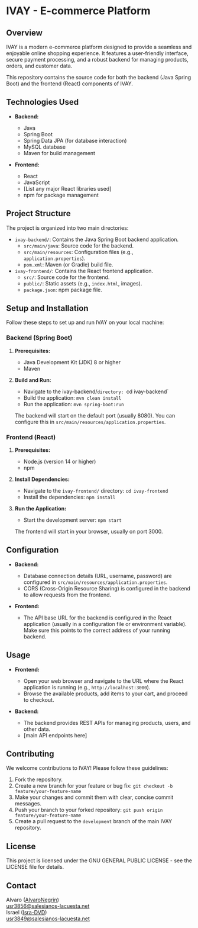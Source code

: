 # IVAY - E-commerce Platform

## Overview

IVAY is a modern e-commerce platform designed to provide a seamless and enjoyable online shopping experience. It features a user-friendly interface, secure payment processing, and a robust backend for managing products, orders, and customer data.

This repository contains the source code for both the backend (Java Spring Boot) and the frontend (React) components of IVAY.

## Technologies Used

*   **Backend:**
    *   Java
    *   Spring Boot
    *   Spring Data JPA (for database interaction)
    *   MySQL database
    *   Maven for build management

*   **Frontend:**
    *   React
    *   JavaScript
    *   [List any major React libraries used]
    *   npm for package management

## Project Structure

The project is organized into two main directories:

*   `ivay-backend/`: Contains the Java Spring Boot backend application.
    *   `src/main/java`: Source code for the backend.
    *   `src/main/resources`: Configuration files (e.g., `application.properties`).
    *   `pom.xml`: Maven (or Gradle) build file.
*   `ivay-frontend/`: Contains the React frontend application.
    *   `src/`: Source code for the frontend.
    *   `public/`: Static assets (e.g., `index.html`, images).
    *   `package.json`: npm package file.

## Setup and Installation

Follow these steps to set up and run IVAY on your local machine:

### Backend (Spring Boot)

1.  **Prerequisites:**
    *   Java Development Kit (JDK) 8 or higher
    *   Maven

2.  **Build and Run:**
    *   Navigate to the ivay-backend/` directory:  `cd ivay-backend`
    *   Build the application:  `mvn clean install` 
    *   Run the application:  `mvn spring-boot:run`

    The backend will start on the default port (usually 8080). You can configure this in `src/main/resources/application.properties`.

### Frontend (React)

1.  **Prerequisites:**
    *   Node.js (version 14 or higher)
    *   npm 

2.  **Install Dependencies:**
    *   Navigate to the `ivay-frontend/` directory:  `cd ivay-frontend`
    *   Install the dependencies:  `npm install`

3.  **Run the Application:**
    *   Start the development server:  `npm start`

    The frontend will start in your browser, usually on port 3000.

## Configuration

*   **Backend:**
    *   Database connection details (URL, username, password) are configured in `src/main/resources/application.properties`.
    *   CORS (Cross-Origin Resource Sharing) is configured in the backend to allow requests from the frontend.

*   **Frontend:**
    *   The API base URL for the backend is configured in the React application (usually in a configuration file or environment variable).  Make sure this points to the correct address of your running backend.

## Usage

*   **Frontend:**
    *   Open your web browser and navigate to the URL where the React application is running (e.g., `http://localhost:3000`).
    *   Browse the available products, add items to your cart, and proceed to checkout.

*   **Backend:**
    *   The backend provides REST APIs for managing products, users, and other data.
    *   [main API endpoints here]

## Contributing

We welcome contributions to IVAY! Please follow these guidelines:

1.  Fork the repository.
2.  Create a new branch for your feature or bug fix: `git checkout -b feature/your-feature-name`
3.  Make your changes and commit them with clear, concise commit messages.
4.  Push your branch to your forked repository: `git push origin feature/your-feature-name`
5.  Create a pull request to the `development` branch of the main IVAY repository.

## License

This project is licensed under the GNU GENERAL PUBLIC LICENSE - see the LICENSE file for details.

## Contact

Alvaro ([AlvaroNegrin](https://github.com/AlvaroNegrin))  <br>
usr3856@salesianos-lacuesta.net <br>
Israel ([Isra-DVD](https://github.com/Isra-DVD))  <br>
usr3849@salesianos-lacuesta.net